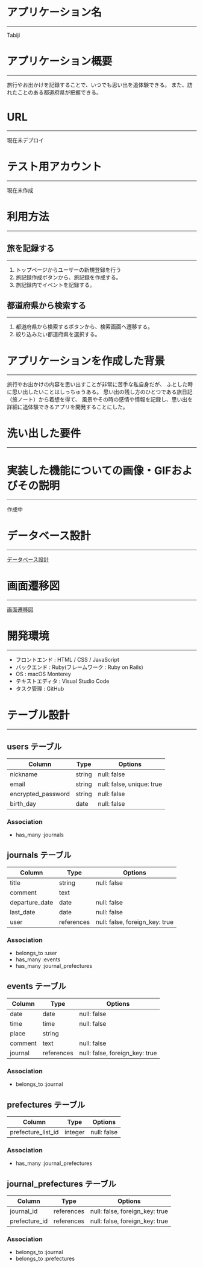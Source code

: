 # アプリケーション名
---
Tabiji


# アプリケーション概要
---
旅行やお出かけを記録することで、いつでも思い出を追体験できる。
また、訪れたことのある都道府県が把握できる。


# URL
---
現在未デプロイ


# テスト用アカウント
---
現在未作成


# 利用方法
---

## 旅を記録する
---
1. トップページからユーザーの新規登録を行う
2. 旅記録作成ボタンから、旅記録を作成する。
3. 旅記録内でイベントを記録する。

## 都道府県から検索する
---
1. 都道府県から検索するボタンから、検索画面へ遷移する。
2. 絞り込みたい都道府県を選択する。


# アプリケーションを作成した背景
---
旅行やお出かけの内容を思い出すことが非常に苦手な私自身だが、
ふとした時に思い出したいことはしっちゅうある。
思い出の残し方のひとつである旅日記（旅ノート）から着想を得て、
風景やその時の感情や情報を記録し、思い出を詳細に追体験できるアプリを開発することにした。


# 洗い出した要件
---


# 実装した機能についての画像・GIFおよびその説明
---
作成中


# データベース設計
---
[データベース設計](https://i.gyazo.com/fdfc2ecebb5363349bde6f80377320b5.png)


# 画面遷移図
---
[画面遷移図](https://i.gyazo.com/858716b25f5131d37d98e7250241b16a.png)


# 開発環境
---
* フロントエンド : HTML / CSS / JavaScript
* バックエンド : Ruby(フレームワーク : Ruby on Rails)
* OS : macOS Monterey
* テキストエディタ : Visual Studio Code
* タスク管理 : GitHub







# テーブル設計
---

## users テーブル

| Column             | Type   | Options                   |
| ------------------ | ------ | ------------------------- |
| nickname           | string | null: false               |
| email              | string | null: false, unique: true |
| encrypted_password | string | null: false               |
| birth_day          | date   | null: false               |

### Association

- has_many  :journals


## journals テーブル

| Column             | Type       | Options                        |
| ------------------ | ---------- | ------------------------------ |
| title              | string     | null: false                    |
| comment            | text       |                                |
| departure_date     | date       | null: false                    |
| last_date          | date       | null: false                    |
| user               | references | null: false, foreign_key: true |

### Association

- belongs_to  :user
- has_many    :events
- has_many    :journal_prefectures


## events テーブル

| Column  | Type       | Options                        |
| ------- | ---------- | ------------------------------ |
| date    | date       | null: false                    |
| time    | time       | null: false                    |
| place   | string     |                                |
| comment | text       | null: false                    |
| journal | references | null: false, foreign_key: true |

### Association

- belongs_to  :journal


## prefectures テーブル

| Column             | Type    | Options     |
| ------------------ | ------- | ----------- |
| prefecture_list_id | integer | null: false |

### Association

- has_many    :journal_prefectures


## journal_prefectures テーブル

| Column        | Type       | Options                        |
| ------------- | ---------- | ------------------------------ |
| journal_id    | references | null: false, foreign_key: true |
| prefecture_id | references | null: false, foreign_key: true |

### Association

- belongs_to  :journal
- belongs_to  :prefectures